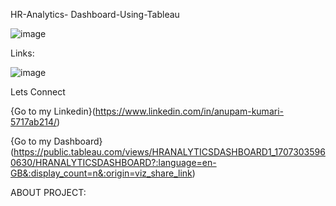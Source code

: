 HR-Analytics- Dashboard-Using-Tableau 





![image](https://github.com/AnupamkumariAkr/HR-Analytics-Dashboard-Using---Tableau/assets/157566167/e31cad63-c621-453e-a793-821949e24951)



Links:

![image](https://github.com/AnupamkumariAkr/HR-Analytics-Dashboard-Using---Tableau/assets/157566167/42a70c10-146a-4fb0-a746-be8e38d52827)

Lets Connect

{Go to my Linkedin}(https://www.linkedin.com/in/anupam-kumari-5717ab214/)

{Go to my Dashboard}(https://public.tableau.com/views/HRANALYTICSDASHBOARD1_17073035960630/HRANALYTICSDASHBOARD?:language=en-GB&:display_count=n&:origin=viz_share_link)


ABOUT PROJECT:


